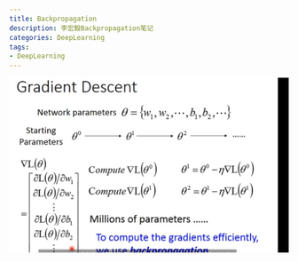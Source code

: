 ```yaml
---
title: Backpropagation
description: 李宏毅Backpropagation笔记
categories: DeepLearning
tags:
- DeepLearning
---
```




![image-20220523231223136](Backpropagation/image-20220523231223136.png)



